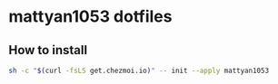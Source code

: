 # mattyan1053 dotfiles

## How to install
```sh
sh -c "$(curl -fsLS get.chezmoi.io)" -- init --apply mattyan1053
```
